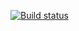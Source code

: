 [![Build status](https://ci.appveyor.com/api/projects/status/ww5ov46l4pp6l7wr?svg=true)](https://ci.appveyor.com/project/Ev-genia-Moon/task2autotest)
